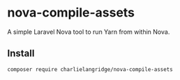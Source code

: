 # nova-compile-assets
A simple Laravel Nova tool to run Yarn from within Nova.

## Install
```bash
composer require charlielangridge/nova-compile-assets
```
